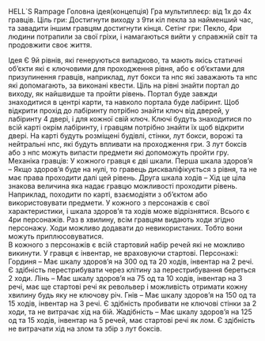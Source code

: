 HELL`S Rampage
Головна ідея(концепція)
Гра мультиплеєр: від 1х до 4х гравців. 
Ціль гри: Достигнути виходу з 9ти кіл пекла за найменший час, та завадити іншим гравцям достигнути кінця.
Сетінг гри: Пекло, 4ри людини потрапили за свої гріхи, і намагаються вийти у справжній світ та продовжити своє життя. 

Ідея
Є 9й рівнів, які генеруються випадково, та мають якісь статичні об’єкти які є ключовими для проходження рівня, або є об’єктами для призупинення гравців, наприклад, лут бокси та нпс які заважають та нпс які допомагають, за виконані квести. Ціль на рівні знайти портал до виходу, як найшвидше та пройти рівень. Портал буде завжди знаходитися в центрі карти, та навколо портала буде лабіринт. Щоб відкрити прохід до лабіринту потрібно знайти ключ від дверей, у лабіринту 4 двері, і для кожної свій ключ. Ключі будуть знаходитися по всій карті окрім лабіринту, і гравцям потрібно знайти їх щоб відкрити двері. На карті будуть розміщені будівлі, стінки, лут бокси, ворожі та нейтральні нпс, які будуть впливати на проходження гри. З лут боксів або з нпс можуть випасти предмети які допоможуть пройти гру.
Механіка гравців: У кожного гравця є дві шкали.
Перша шкала здоров’я – Якщо здоров’я буде на нулі, то гравець дискваліфікується з рівня, та не має права проходити далі цей рівень. 
Друга шкала ходів – Хід це ціла знакова величина яка надає гравцю можливості проходити рівень. Наприклад, походити по карті, взаємодіяти з об’єктом або використовувати предмети. 
У кожного з персонажів є свої характеристики, і шкала здоров’я та ходів може відрізнятися. Всього є 4ри персонажів.
Раз в хвилину, всім гравцям видають ходи згідно персонажу. Ходи можливо додавати до невикористаних. Тобто вони можуть приплюсовуватися.  
В кожного з персонажів є всій стартовий набір речей які не можливо викинути. У гравця є інвентар, не враховуючи стартові. 
Персонажі:
Гординя – Має шкалу здоров’я на 300 од та 20 ходів, інвентар на 2 речі. Є здібність перестрибувати через клітину за перестрибування береться 2 ходи.
Лінь – Має шкалу здоров’я на 75 од та 10 ходів, інвентар на 3 речі, має ще стартові речі як револьвер і можливість отримати кожну хвилину будь яку не ключову річ. 
Гнів – Має шкалу здоров’я на 150 од та 15 ходів, інвентар на 3 речі. Є здібність пробивати не ключові стінки за 2 ходи, та не витрачає хід на бій. 
Жадібність – Має шкалу здоров’я на 125 од та 15 ходів, інвентар на 5 речей, має стартові речі як лом. Є здібність не витрачати хід на злом та збір з лут боксів.
 
